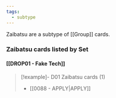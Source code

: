 ```yaml
---
tags:
  - subtype
---
```

Zaibatsu are a subtype of [[Group]] cards.



### Zaibatsu cards listed by Set

#### [[DROP01 - Fake Tech]]  

> [!example]- D01 Zaibatsu cards (1)
>  - [[0088 - APPLY|APPLY]]

